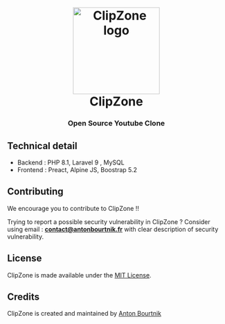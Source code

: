 <h1 align="center">
  <a href="https://www.emojisworld.fr">
    <img src="https://www.emojisworld.fr/img/logo.png" alt="ClipZone logo" height="200">
  </a>
  <br>
    ClipZone
  <br>
</h1>

<h3 align="center">Open Source Youtube Clone  </h3>


## Technical detail

* Backend : PHP 8.1, Laravel 9 , MySQL
* Frontend : Preact, Alpine JS, Boostrap 5.2

## Contributing

We encourage you to contribute to ClipZone !!

Trying to report a possible security vulnerability in ClipZone ? Consider using email :
**contact@antonbourtnik.fr** with clear description of security vulnerability.

## License
ClipZone is made available under the [MIT License](http://www.opensource.org/licenses/mit-license.php).

## Credits
ClipZone is created and maintained by [Anton Bourtnik](https://github.com/abourtnik)

